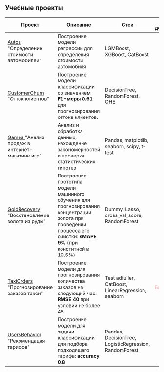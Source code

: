 ## Учебные проекты


| Проект | Описание | Стек | Сфера деятельноти |
|----------|----------|----------|----------|
| <a href="https://github.com/julwalzajjj/JupyterProjects/tree/main/Autos"> Autos </a> "Определение стоимости автомобилей"   | Построение модели регрессии для определения стоимости автомобиля    | LGMBoost, XGBoost, CatBoost |
| <a href="https://github.com/julwalzajjj/JupyterProjects/tree/main/CustomerChurn"> CustomerChurn </a> "Отток клиентов"   | Построение модели классификации со значением **F1-меры 0.61** для прогнозирования оттока клиентов.    | DecisionTree, RandomForest, OHE   |
| <a href="https://github.com/julwalzajjj/JupyterProjects/tree/main/Games"> Games </a> "Анализ продаж в интернет-магазине игр"   | Анализ и обработка данных, нахождение закономерностей и проверка статистических гипотез    | Pandas, matplotlib, seaborn, scipy, t-test |
| <a href="https://github.com/julwalzajjj/JupyterProjects/tree/main/GoldRecovery"> GoldRecovery </a> "Восстановление золота из руды"   | Построение прототипа модели машинного обучения для прогнозирования концентрации золота при проведении процесса его очистки: **sMAPE 9%** (при констнтной в 10.5%) | Dummy, Lasso, cross_val_score, RandomForest |
| <a href="https://github.com/julwalzajjj/JupyterProjects/tree/main/TaxiOrders"> TaxiOrders </a> "Прогнозирование заказов такси"   | Построение модели для прогнозирования количества заказов на следующий час: **RMSE 40** при условии не более 48 | Test adfuller, CatBoost, LinearRegression, seaborn | <p style='color: #ffb3b9'>Бизнес</p>
| <a href="https://github.com/julwalzajjj/JupyterProjects/tree/main/UsersBehavior"> UsersBehavior </a> "Рекомендация тарифов" | Построение модели для задачи классификации для подбора подходящего тарифа: **accuracy 0.8**  | Pandas, DecisionTree, LogisticRegression, RandomForest |




